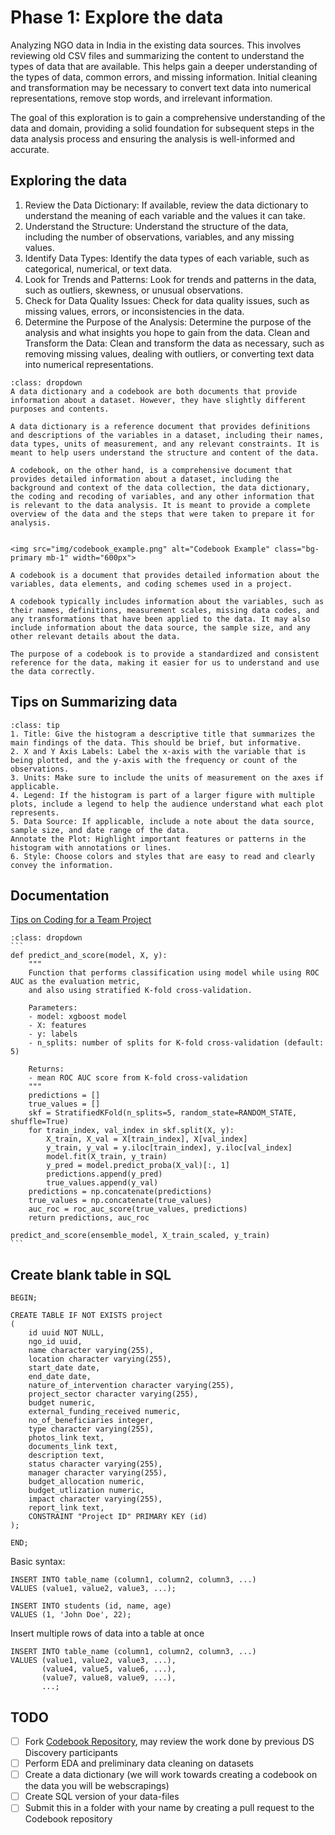 # Phase 1: Explore the data

Analyzing NGO data in India in  the existing data sources. This involves reviewing old CSV files and summarizing the content to understand the types of data that are available. This helps gain a deeper understanding of the types of data, common errors, and missing information. Initial cleaning and transformation may be necessary to convert text data into numerical representations, remove stop words, and irrelevant information.

The goal of this exploration is to gain a comprehensive understanding of the data and domain, providing a solid foundation for subsequent steps in the data analysis process and ensuring the analysis is well-informed and accurate.

## Exploring the data

1. Review the Data Dictionary: If available, review the data dictionary to understand the meaning of each variable and the values it can take.
2. Understand the Structure: Understand the structure of the data, including the number of observations, variables, and any missing values.
3. Identify Data Types: Identify the data types of each variable, such as categorical, numerical, or text data.
4. Look for Trends and Patterns: Look for trends and patterns in the data, such as outliers, skewness, or unusual observations.
5. Check for Data Quality Issues: Check for data quality issues, such as missing values, errors, or inconsistencies in the data.
6. Determine the Purpose of the Analysis: Determine the purpose of the analysis and what insights you hope to gain from the data.
Clean and Transform the Data: Clean and transform the data as necessary, such as removing missing values, dealing with outliers, or converting text data into numerical representations.

```{admonition} Data dictionary vs Codebook
:class: dropdown
A data dictionary and a codebook are both documents that provide information about a dataset. However, they have slightly different purposes and contents.

A data dictionary is a reference document that provides definitions and descriptions of the variables in a dataset, including their names, data types, units of measurement, and any relevant constraints. It is meant to help users understand the structure and content of the data.

A codebook, on the other hand, is a comprehensive document that provides detailed information about a dataset, including the background and context of the data collection, the data dictionary, the coding and recoding of variables, and any other information that is relevant to the data analysis. It is meant to provide a complete overview of the data and the steps that were taken to prepare it for analysis.
```

```{admonition} [Codebook](https://github.com/DaanMatch/Codebook)

<img src="img/codebook_example.png" alt="Codebook Example" class="bg-primary mb-1" width="600px">

A codebook is a document that provides detailed information about the variables, data elements, and coding schemes used in a project.

A codebook typically includes information about the variables, such as their names, definitions, measurement scales, missing data codes, and any transformations that have been applied to the data. It may also include information about the data source, the sample size, and any other relevant details about the data.

The purpose of a codebook is to provide a standardized and consistent reference for the data, making it easier for us to understand and use the data correctly.
```

## Tips on Summarizing data

```{admonition} Guide to Effective Graphs
:class: tip
1. Title: Give the histogram a descriptive title that summarizes the main findings of the data. This should be brief, but informative.
2. X and Y Axis Labels: Label the x-axis with the variable that is being plotted, and the y-axis with the frequency or count of the observations.
3. Units: Make sure to include the units of measurement on the axes if applicable.
4. Legend: If the histogram is part of a larger figure with multiple plots, include a legend to help the audience understand what each plot represents.
5. Data Source: If applicable, include a note about the data source, sample size, and date range of the data.
Annotate the Plot: Highlight important features or patterns in the histogram with annotations or lines.
6. Style: Choose colors and styles that are easy to read and clearly convey the information.
```

## Documentation

[Tips on Coding for a Team Project](https://docs.google.com/document/d/19fB5ppzBzdMjTNImoUziohq8d1AB84rDN_DavQGhKAY/edit)

``````{admonition} Documentation Example
:class: dropdown
```
def predict_and_score(model, X, y):
    """
    Function that performs classification using model while using ROC AUC as the evaluation metric, 
    and also using stratified K-fold cross-validation.
    
    Parameters:
    - model: xgboost model
    - X: features
    - y: labels
    - n_splits: number of splits for K-fold cross-validation (default: 5)
    
    Returns:
    - mean ROC AUC score from K-fold cross-validation
    """
    predictions = []
    true_values = []
    skf = StratifiedKFold(n_splits=5, random_state=RANDOM_STATE, shuffle=True)
    for train_index, val_index in skf.split(X, y):
        X_train, X_val = X[train_index], X[val_index]
        y_train, y_val = y.iloc[train_index], y.iloc[val_index]
        model.fit(X_train, y_train)
        y_pred = model.predict_proba(X_val)[:, 1]
        predictions.append(y_pred)
        true_values.append(y_val)
    predictions = np.concatenate(predictions)
    true_values = np.concatenate(true_values)
    auc_roc = roc_auc_score(true_values, predictions)
    return predictions, auc_roc

predict_and_score(ensemble_model, X_train_scaled, y_train)
```
``````

## Create blank table in SQL

```
BEGIN;

CREATE TABLE IF NOT EXISTS project
(
    id uuid NOT NULL,
    ngo_id uuid,
    name character varying(255),
    location character varying(255),
    start_date date,
    end_date date,
    nature_of_intervention character varying(255),
    project_sector character varying(255),
    budget numeric,
    external_funding_received numeric,
    no_of_beneficiaries integer,
    type character varying(255),
    photos_link text,
    documents_link text,
    description text,
    status character varying(255),
    manager character varying(255),
    budget_allocation numeric,
    budget_utlization numeric,
    impact character varying(255),
    report_link text,
    CONSTRAINT "Project ID" PRIMARY KEY (id)
);

END;
```

Basic syntax:

```
INSERT INTO table_name (column1, column2, column3, ...)
VALUES (value1, value2, value3, ...);
```

```
INSERT INTO students (id, name, age)
VALUES (1, 'John Doe', 22);
```

Insert multiple rows of data into a table at once

```
INSERT INTO table_name (column1, column2, column3, ...)
VALUES (value1, value2, value3, ...),
       (value4, value5, value6, ...),
       (value7, value8, value9, ...),
       ...;
```

## TODO

- [ ]  Fork [Codebook Repository](https://github.com/DaanMatch/Codebook), may review the work done by previous DS Discovery participants
- [ ] Perform EDA and preliminary data cleaning on datasets
- [ ] Create a data dictionary (we will work towards creating a codebook on the data you will be webscrapings)
- [ ] Create SQL version of your data-files
- [ ] Submit this in a folder with your name by creating a pull request to the Codebook repository
